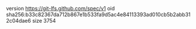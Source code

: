 version https://git-lfs.github.com/spec/v1
oid sha256:b33c82367da712b867e1b533fa9d5ac4e84113393ad010cb5b2abb312c04dae6
size 3754
